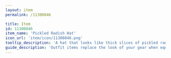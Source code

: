 ```yaml
---
layout: item
permalink: /11300846

title: Item
id: 11300846
item_name: 'Pickled Radish Hat'
icon_url: 'item/icon/11300846.png'
tooltip_description: 'A hat that looks like thick slices of pickled radish.'
guide_description: 'Outfit items replace the look of your gear when equipped.'
---
```

